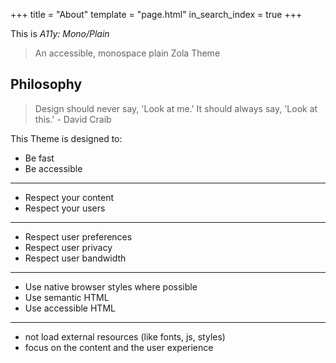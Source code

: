 +++
title = "About"
template = "page.html"
in_search_index = true
+++

This is _A11y: Mono/Plain_

> An accessible, monospace plain Zola Theme

## Philosophy

> Design should never say, 'Look at me.' It should always say, 'Look at this.' - David Craib

This Theme is designed to:

- Be fast
- Be accessible

---

- Respect your content
- Respect your users

---

- Respect user preferences
- Respect user privacy
- Respect user bandwidth

---

- Use native browser styles where possible
- Use semantic HTML
- Use accessible HTML

---

- not load external resources (like fonts, js, styles)
- focus on the content and the user experience
